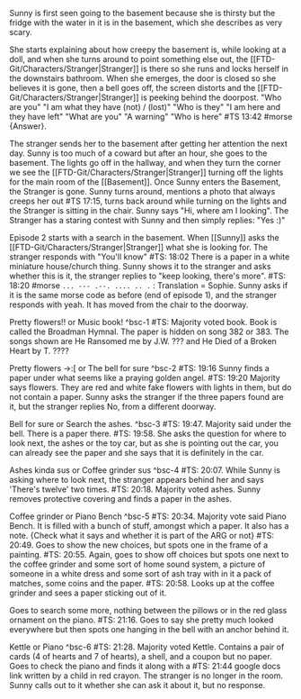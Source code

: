 Sunny is first seen going to the basement because she is thirsty but the fridge with the water in it is in the basement, which she describes as very scary.

She starts explaining about how creepy the basement is, while looking at a doll, and when she turns around to point something else out, the [[FTD-Git/Characters/Stranger|Stranger]] is there so she runs and locks herself in the downstairs bathroom. When she emerges, the door is closed so she believes it is gone, then a bell goes off, the screen distorts and the [[FTD-Git/Characters/Stranger|Stranger]] is peeking behind the doorpost.
"Who are you" "I am what they have (not) / (lost)"
"Who is they" "I am here and they have left"
"What are you" "A warning"
"Who is here" #TS 13:42 #morse {Answer}.

The stranger sends her to the basement after getting her attention the next day. Sunny is too much of a coward but after an hour, she goes to the basement. The lights go off in the hallway, and when they turn the corner we see the [[FTD-Git/Characters/Stranger|Stranger]] turning off the lights for the main room of the [[Basement]]. Once Sunny enters the Basement, the Stranger is gone. Sunny turns around, mentions a photo that always creeps her out #TS 17:15, turns back around while turning on the lights and the Stranger is sitting in the chair.
Sunny says "Hi, where am I looking". The Stranger has a staring contest with Sunny and then simply replies: "Yes :)"

Episode 2 starts with a search in the basement. When [[Sunny]] asks the [[FTD-Git/Characters/Stranger|Stranger]] what she is looking for. The stranger responds with "You'll know"
#TS: 18:02 There is a paper in a white miniature house/church thing. Sunny shows it to the stranger and asks whether this is it, the stranger replies to "keep looking, there's more". 
#TS: 18:20 #morse `... --- .--. .... .. .` : Translation = Sophie. Sunny asks if it is the same morse code as before (end of episode 1), and the stranger responds with yeah. It has moved from the chair to the doorway.

Pretty flowers!! or Music book! ^bsc-1
#TS: Majority voted book. Book is called the Broadman Hymnal. The paper is hidden on song 382 or 383. The songs shown are He Ransomed me by J.W. ??? and He Died of a Broken Heart by T. ????

Pretty flowers ->:\[ or The bell for sure ^bsc-2
#TS: 19:16 Sunny finds a paper under what seems like a praying golden angel. 
#TS: 19:20 Majority says flowers. They are red and white fake flowers with lights in them, but do not contain a paper.
Sunny asks the stranger if the three papers found are it, but the stranger replies No, from a different doorway. 

Bell for sure or Search the ashes. ^bsc-3
#TS: 19:47. Majority said under the bell. There is a paper there. 
#TS: 19:58. She asks the question for where to look next, the ashes or the toy car, but as she is pointing out the car, you can already see the paper and she says that it is definitely in the car. 

Ashes kinda sus or Coffee grinder sus ^bsc-4
#TS: 20:07. While Sunny is asking where to look next, the stranger appears behind her and says 'There's twelve' two times.
#TS: 20:18. Majority voted ashes. Sunny removes protective covering and finds a paper in the ashes. 

Coffee grinder or Piano Bench ^bsc-5
#TS: 20:34. Majority vote said Piano Bench. It is filled with a bunch of stuff, amongst which a paper. It also has a note. {Check what it says and whether it is part of the ARG or not}
#TS: 20:49. Goes to show the new choices, but spots one in the frame of a painting. 
#TS: 20:55. Again, goes to show off choices but spots one next to the coffee grinder and some sort of home sound system, a picture of someone in a white dress and some sort of ash tray with in it a pack of matches, some coins and the paper.
#TS: 20:58. Looks up at the coffee grinder and sees a paper sticking out of it.

Goes to search some more, nothing between the pillows or in the red glass ornament on the piano. #TS: 21:16. Goes to say she pretty much looked everywhere but then spots one hanging in the bell with an anchor behind it. 

Kettle or Piano ^bsc-6
#TS: 21:28. Majority voted Kettle. Contains a pair of cards (4 of hearts and 7 of hearts), a shell, and a coupon but no paper. Goes to check the piano and finds it along with a #TS: 21:44 google docs link written by a child in red crayon. The stranger is no longer in the room. Sunny calls out 
to it whether she can ask it about it, but no response.
